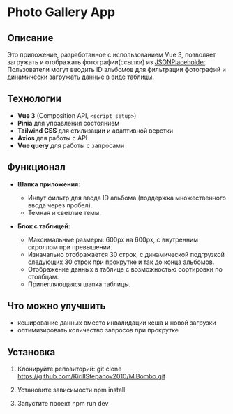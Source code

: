 # Photo Gallery App

## Описание

Это приложение, разработанное с использованием Vue 3, позволяет загружать и отображать фотографии(ссылки) из [JSONPlaceholder](https://jsonplaceholder.typicode.com/photos). Пользователи могут вводить ID альбомов для фильтрации фотографий и динамически загружать данные в виде таблицы.

## Технологии

- **Vue 3** (Composition API, `<script setup>`)
- **Pinia** для управления состоянием
- **Tailwind CSS** для стилизации и адаптивной верстки
- **Axios** для работы с API
- **Vue query** для работы с запросами

## Функционал

- **Шапка приложения:**

  - Инпут фильтр для ввода ID альбома (поддержка множественного ввода через пробел).
  - Темная и светлые темы.

- **Блок с таблицей:**
  - Максимальные размеры: 600px на 600px, с внутренним скроллом при превышении.
  - Изначально отображается 30 строк, с динамической подгрузкой следующих 30 строк при прокрутке и так до конца альбомов.
  - Отображение данных в таблице с возможностью сортировки по столбцам.
  - Прилепляющаяся шапка таблицы.

## Что можно улучшить

- кеширование данных вместо инвалидации кеша и новой загрузки
- оптимизировать количество запросов при прокрутке

## Установка

1. Клонируйте репозиторий:
   git clone https://github.com/KirillStepanov2010/MiBombo.git

2. Установите зависимости
   npm install

3. Запустите проект
   npm run dev
